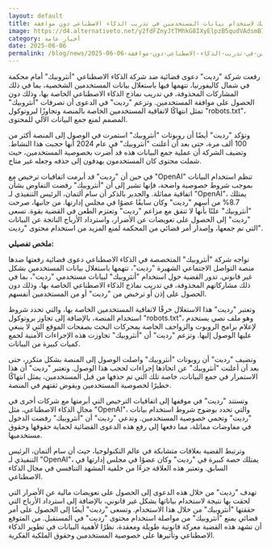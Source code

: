 ```yaml
---
layout: default
title: ريديت تقاضي أنثروبيك لاستخدام بيانات المستخدمين في تدريب الذكاء الاصطناعي دون موافقة
image: https://d4.alternativeto.net/y2fdFZnyJtTMhkG8IXyElpzB5qudVAdsmB7QRkx377A/rs:fill:1520:760:0/g:ce:0:0/YWJzOi8vZGlzdC9jb250ZW50LzE3NDkxNjUyMjA1MDcucG5n.png
category: أخبار عامة
date: 2025-06-06
permalink: /blog/news/2025-06-06-ريديت-تقاضي-أنثروبيك-لاستخدام-بيانات-المستخدمين-في-تدريب-الذكاء-الاصطناعي-دون-موافقة/
---
```


رفعت شركة "رديت" دعوى قضائية ضد شركة الذكاء الاصطناعي "أنثروبيك" أمام محكمة في شمال كاليفورنيا، تتهمها فيها باستغلال بيانات المستخدمين الشخصية، بما في ذلك المشاركات المحذوفة، في تدريب نماذج الذكاء الاصطناعي الخاصة بها، وذلك دون الحصول على موافقة المستخدمين. وتزعم "رديت" في الدعوى أن تصرفات "أنثروبيك" تمثل انتهاكًا لاتفاقية المستخدمين الخاصة بالمنصة وتجاوزًا لبروتوكول "robots.txt"، المصمم لمنع جمع البيانات الآلي للمحتوى.

وتؤكد "رديت" أيضًا أن روبوتات "أنثروبيك" استمرت في الوصول إلى المنصة أكثر من 100 ألف مرة، حتى بعد أن أعلنت "أنثروبيك" في عام 2024 أنها حجبت هذا النشاط. وتضيف الشركة أن عملية جمع البيانات هذه قد أضرت بخصوصية المستخدمين، حيث شملت محتوى كان المستخدمون يهدفون إلى حذفه وجعله غير متاح.

في حين أن "رديت" قد أبرمت اتفاقيات ترخيص مع "OpenAI" تنظم استخدام البيانات بموجب شروط خصوصية واضحة، فإنها تشير إلى أن "أنثروبيك" رفضت التفاوض بشأن اتفاقية مماثلة. والجدير بالذكر أن سام ألتمان، الرئيس التنفيذي لـ "OpenAI"، يمتلك 8.7% من أسهم "رديت" وكان سابقًا عضوًا في مجلس إدارتها. من جانبها، صرحت "أنثروبيك" علنًا بأنها لا تتفق مع مزاعم "رديت" وتعتزم الطعن في القضية بقوة. تسعى "رديت" إلى الحصول على تعويضات عن الأضرار، واسترداد الأرباح الناتجة عن البيانات التي تم جمعها، وإصدار أمر قضائي من المحكمة لمنع المزيد من استخدام محتوى "رديت".

**ملخص تفصيلي:**

تواجه شركة "أنثروبيك" المتخصصة في الذكاء الاصطناعي دعوى قضائية رفعتها ضدها منصة التواصل الاجتماعي الشهيرة "رديت"، تتهمها باستغلال بيانات المستخدمين بشكل غير قانوني. تدور القضية حول استخدام "أنثروبيك" لبيانات مستخدمي "رديت"، بما في ذلك مشاركاتهم المحذوفة، في تدريب نماذج الذكاء الاصطناعي الخاصة بها، وذلك دون الحصول على إذن أو ترخيص من "رديت" أو من المستخدمين أنفسهم.

وتعتبر "رديت" هذا الاستغلال خرقًا لاتفاقية المستخدمين الخاصة بها، والتي تحدد شروط استخدام المنصة، بالإضافة إلى تجاوز بروتوكول "robots.txt"، وهو ملف نصي يستخدم لإعلام برامج الروبوت والزواحف الخاصة بمحركات البحث بصفحات الموقع التي لا ينبغي عليها الوصول إليها. وتزعم "رديت" أن "أنثروبيك" تجاوزت هذه الإجراءات الأمنية لجمع كميات كبيرة من البيانات.

وتضيف "رديت" أن روبوتات "أنثروبيك" واصلت الوصول إلى المنصة بشكل متكرر، حتى بعد أن أعلنت "أنثروبيك" عن اتخاذها إجراءات لحجب هذا الوصول. وتعتبر "رديت" أن هذا الاستمرار في جمع البيانات، خاصة تلك التي تم حذفها من قبل المستخدمين، يمثل انتهاكًا خطيرًا لخصوصية المستخدمين ويقوض ثقتهم في المنصة.

وتستند "رديت" في موقفها إلى اتفاقيات الترخيص التي أبرمتها مع شركات أخرى في مجال الذكاء الاصطناعي، مثل "OpenAI"، والتي تحدد بوضوح شروط استخدام بيانات "رديت" وتحمي خصوصية المستخدمين. وتدعي "رديت" أن "أنثروبيك" رفضت الدخول في مفاوضات مماثلة، مما دفعها إلى رفع هذه الدعوى القضائية لحماية حقوقها وحقوق مستخدميها.

وترتبط القضية بعلاقات متشابكة في عالم التكنولوجيا، حيث أن سام ألتمان، الرئيس التنفيذي لـ "OpenAI"، يمتلك حصة كبيرة في "رديت" وكان عضوًا في مجلس إدارتها في السابق. وتعتبر هذه العلاقة جزءًا من خلفية المشهد التنافسي في مجال الذكاء الاصطناعي.

تهدف "رديت" من خلال هذه الدعوى إلى الحصول على تعويضات مالية عن الأضرار التي لحقت بها نتيجة لاستخدام بياناتها بشكل غير قانوني، بالإضافة إلى استرداد الأرباح التي حققتها "أنثروبيك" من خلال هذا الاستخدام. وتسعى "رديت" أيضًا إلى الحصول على أمر قضائي يمنع "أنثروبيك" من مواصلة استخدام محتوى "رديت" في المستقبل. من المتوقع أن تشهد هذه القضية معركة قانونية طويلة ومعقدة، نظرًا لأهمية البيانات في تطوير الذكاء الاصطناعي وتأثيرها على خصوصية المستخدمين وحقوق الملكية الفكرية.
